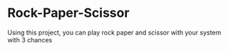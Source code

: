 # Rock-Paper-Scissor
Using this project, you can play rock paper and scissor with your system with 3 chances
